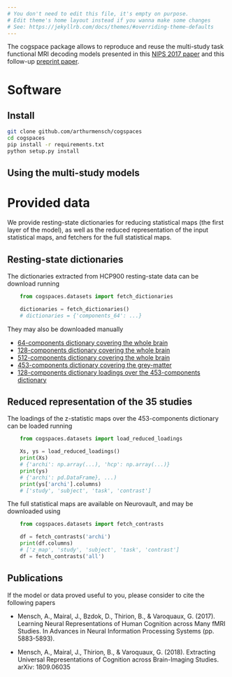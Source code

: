 ```yaml
---
# You don't need to edit this file, it's empty on purpose.
# Edit theme's home layout instead if you wanna make some changes
# See: https://jekyllrb.com/docs/themes/#overriding-theme-defaults
---
```


The cogspace package allows to reproduce and reuse the multi-study task functional MRI decoding models presented in this [NIPS 2017 paper](http://papers.nips.cc/paper/7170-learning-neural-representations-of-human-cognition-across-many-fmri-studies) and this follow-up [preprint paper](https://arxiv.org/abs/1809.06035).

# Software

## Install

```bash
git clone github.com/arthurmensch/cogspaces
cd cogspaces
pip install -r requirements.txt
python setup.py install
```

## Using the multi-study models


# Provided data

We provide resting-state dictionaries for reducing statistical maps (the first layer of the model), as well as the reduced representation of the input statistical maps, and fetchers for the full statistical maps.

## Resting-state dictionaries

The dictionaries extracted from HCP900 resting-state data can be download running

```python
    from cogspaces.datasets import fetch_dictionaries

    dictionaries = fetch_dictionaries()
    # dictionaries = {'components_64': ...}
```

They may also be downloaded manually 
- [64-components dictionary covering the whole brain](assets/data/modl/components_64.nii.gz)
- [128-components dictionary covering the whole brain](assets/data/modl/components_128.nii.gz)
- [512-components dictionary covering the whole brain](assets/data/modl/components_453_gm.nii.gz)
- [453-components dictionary covering the grey-matter](assets/data/modl/components_512.nii.gz)
- [128-components dictionary loadings over the 453-components dictionary](assets/data/modl/loadings_128_gm.npy)

## Reduced representation of the 35 studies

The loadings of the z-statistic maps over the 453-components dictionary can be loaded running

```python
    from cogspaces.datasets import load_reduced_loadings

    Xs, ys = load_reduced_loadings()
    print(Xs)
    # {'archi': np.array(...), 'hcp': np.array(...)}
    print(ys)
    # {'archi': pd.DataFrame}, ...)
    print(ys['archi'].columns)
    # ['study', 'subject', 'task', 'contrast']
```

The full statistical maps are available on Neurovault, and may be downloaded using

```python
    from cogspaces.datasets import fetch_contrasts

    df = fetch_contrasts('archi')
    print(df.columns)
    # ['z_map', 'study', 'subject', 'task', 'contrast']
    df = fetch_contrasts('all')
```





## Publications

If the model or data proved useful to you, please consider to cite the following papers

- Mensch, A., Mairal, J., Bzdok, D., Thirion, B., & Varoquaux, G. (2017).
Learning Neural Representations of Human Cognition across Many fMRI Studies.
In Advances in Neural Information Processing Systems (pp. 5883-5893).

- Mensch, A., Mairal, J., Thirion, B., & Varoquaux, G. (2018). 
Extracting Universal Representations of Cognition across Brain-Imaging Studies.
arXiv: 1809.06035